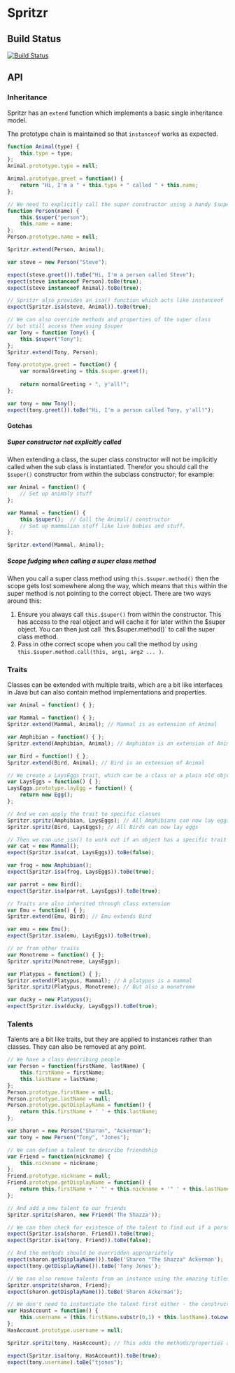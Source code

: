# Spritzr
## Build Status
[![Build Status](https://travis-ci.org/ashward/spritzr.svg?branch=master)](https://travis-ci.org/ashward/spritzr)
## API
### Inheritance
Spritzr has an `extend` function which implements a basic single inheritance model.

The prototype chain is maintained so that `instanceof` works as expected.

```js
function Animal(type) {
	this.type = type;
};
Animal.prototype.type = null;

Animal.prototype.greet = function() {
	return "Hi, I'm a " + this.type + " called " + this.name;
};

// We need to explicitly call the super constructor using a handy $super property.
function Person(name) {
	this.$super("person");
	this.name = name;
};
Person.prototype.name = null;

Spritzr.extend(Person, Animal);

var steve = new Person("Steve");

expect(steve.greet()).toBe("Hi, I'm a person called Steve");
expect(steve instanceof Person).toBe(true);
expect(steve instanceof Animal).toBe(true);

// Spritzr also provides an isa() function which acts like instanceof
expect(Spritzr.isa(steve, Animal)).toBe(true);

// We can also override methods and properties of the super class
// but still access them using $super
var Tony = function Tony() {
	this.$super("Tony");
};
Spritzr.extend(Tony, Person);

Tony.prototype.greet = function() {
	var normalGreeting = this.$super.greet();
	
	return normalGreeting + ", y'all!";
};

var tony = new Tony();
expect(tony.greet()).toBe("Hi, I'm a person called Tony, y'all!");
```

#### Gotchas

##### Super constructor not explicitly called
When extending a class, the super class constructor will not be implicitly called when the sub class is instantiated. Therefor you should call the `$super()` constructor from within the subclass constructor; for example:

```js
var Animal = function() {
	// Set up animaly stuff
};

var Mammal = function() {
	this.$super();	// Call the Animal() constructor
	// Set up mammalian stuff like live babies and stuff.
};

Spritzr.extend(Mammal, Animal);
```

##### Scope fudging when calling a super class method
When you call a super class method using `this.$super.method()` then the scope gets lost somewhere along the way, which means that `this` within the super method is not pointing to the correct object. There are two ways around this:

1. Ensure you always call `this.$super()` from within the constructor. This has access to the real object and will cache it for later within the $super object. You can then just call `this.$super.method()` to call the super class method.
2. Pass in othe correct scope when you call the method by using `this.$super.method.call(this, arg1, arg2 ... )`. 

### Traits
Classes can be extended with multiple traits, which are a bit like interfaces in Java but can also contain method implementations and properties.

```js
var Animal = function() { };

var Mammal = function() { };
Spritzr.extend(Mammal, Animal); // Mammal is an extension of Animal

var Amphibian = function() { };
Spritzr.extend(Amphibian, Animal); // Amphibian is an extension of Animal

var Bird = function() { };
Spritzr.extend(Bird, Animal); // Bird is an extension of Animal

// We create a LaysEggs trait, which can be a class or a plain old object
var LaysEggs = function() { };
LaysEggs.prototype.layEgg = function() {
	return new Egg();
};

// And we can apply the trait to specific classes
Spritzr.spritz(Amphibian, LaysEggs); // All Amphibians can now lay eggs
Spritzr.spritz(Bird, LaysEggs); // All Birds can now lay eggs

// Then we can use isa() to work out if an object has a specific trait
var cat = new Mammal();
expect(Spritzr.isa(cat, LaysEggs)).toBe(false);

var frog = new Amphibian();
expect(Spritzr.isa(frog, LaysEggs)).toBe(true);

var parrot = new Bird();
expect(Spritzr.isa(parrot, LaysEggs)).toBe(true);

// Traits are also inherited through class extension
var Emu = function() { };
Spritzr.extend(Emu, Bird); // Emu extends Bird

var emu = new Emu();
expect(Spritzr.isa(emu, LaysEggs)).toBe(true);

// or from other traits
var Monotreme = function() { };
Spritzr.spritz(Monotreme, LaysEggs);

var Platypus = function() { };
Spritzr.extend(Platypus, Mammal); // A platypus is a mammal
Spritzr.spritz(Platypus, Monotreme); // But also a monotreme

var ducky = new Platypus();
expect(Spritzr.isa(ducky, LaysEggs)).toBe(true);
```

### Talents
Talents are a bit like traits, but they are applied to instances rather than classes. They can also be removed at any point.

```js
// We have a class describing people
var Person = function(firstName, lastName) {
	this.firstName = firstName;
	this.lastName = lastName;
};
Person.prototype.firstName = null;
Person.prototype.lastName = null;
Person.prototype.getDisplayName = function() {
	return this.firstName + ' ' + this.lastName;
};

var sharon = new Person("Sharon", "Ackerman");
var tony = new Person("Tony", "Jones");

// We can define a talent to describe friendship
var Friend = function(nickname) {
	this.nickname = nickname;
};
Friend.prototype.nickname = null;
Friend.prototype.getDisplayName = function() {
	return this.firstName + ' "' + this.nickname + '" ' + this.lastName;
};

// And add a new talent to our friends
Spritzr.spritz(sharon, new Friend('The Shazza'));

// We can then check for existence of the talent to find out if a person is our friend
expect(Spritzr.isa(sharon, Friend)).toBe(true);
expect(Spritzr.isa(tony, Friend)).toBe(false);

// And the methods should be overridden appropriately
expect(sharon.getDisplayName()).toBe('Sharon "The Shazza" Ackerman');
expect(tony.getDisplayName()).toBe('Tony Jones');

// We can also remove talents from an instance using the amazing titled unspritz function
Spritzr.unspritz(sharon, Friend);
expect(sharon.getDisplayName()).toBe('Sharon Ackerman');

// We don't need to instantiate the talent first either - the constructor will automatically be called
var HasAccount = function() {
	this.username = (this.firstName.substr(0,1) + this.lastName).toLowerCase();
};
HasAccount.prototype.username = null;

Spritzr.spritz(tony, HasAccount); // This adds the methods/properties and calls the constructor

expect(Spritzr.isa(tony, HasAccount)).toBe(true);
expect(tony.username).toBe("tjones");
```